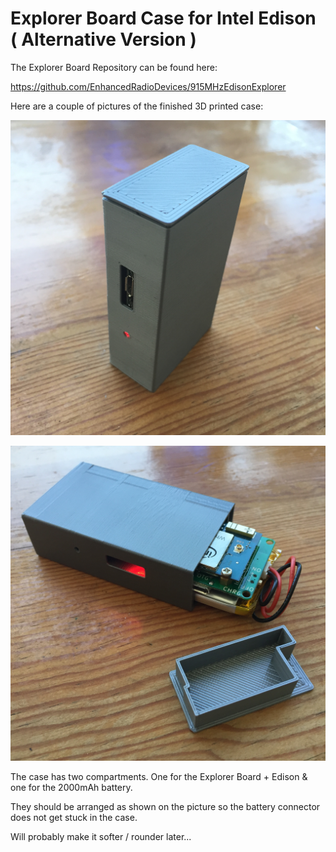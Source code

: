 # Explorer Board Case for Intel Edison ( Alternative Version )

The Explorer Board Repository can be found here:

https://github.com/EnhancedRadioDevices/915MHzEdisonExplorer

Here are a couple of pictures of the finished 3D printed case:

![Explorer Case](explorer_board_a.jpg)

![Explorer Case](explorer_board_b.jpg)

The case has two compartments. One for the Explorer Board + Edison & one for the 2000mAh battery. 

They should be arranged as shown on the picture so the battery connector does not get stuck in the case.

Will probably make it softer / rounder later...